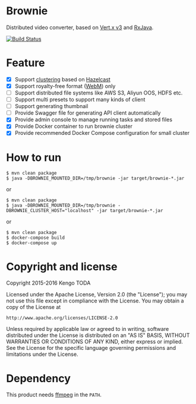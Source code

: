 # Brownie

Distributed video converter, based on [Vert.x v3](http://vertx.io/) and [RxJava](https://github.com/ReactiveX/RxJava).

[![Build Status](https://secure.travis-ci.org/KengoTODA/brownie.png)](http://travis-ci.org/KengoTODA/brownie)

# Feature

- [x] Support [clustering](http://vertx.io/docs/#clustering) based on [Hazelcast](http://hazelcast.com/)
- [x] Support royalty-free format ([WebM](http://www.webmproject.org/)) only
- [ ] Support distributed file systems like AWS S3, Aliyun OOS, HDFS etc.
- [ ] Support multi presets to support many kinds of client
- [ ] Support generating thumbnail
- [ ] Provide Swagger file for generating API client automatically
- [x] Provide admin console to manage running tasks and stored files
- [x] Provide Docker container to run brownie cluster
- [x] Provide recommended Docker Compose configuration for small cluster

# How to run

```
$ mvn clean package
$ java -DBROWNIE_MOUNTED_DIR=/tmp/brownie -jar target/brownie-*.jar
```
or
```
$ mvn clean package
$ java -DBROWNIE_MOUNTED_DIR=/tmp/brownie -DBROWNIE_CLUSTER_HOST="localhost" -jar target/brownie-*.jar
```
or
```
$ mvn clean package
$ docker-compose build
$ docker-compose up
```


# Copyright and license

Copyright 2015-2016 Kengo TODA

Licensed under the Apache License, Version 2.0 (the "License");
you may not use this file except in compliance with the License.
You may obtain a copy of the License at

    http://www.apache.org/licenses/LICENSE-2.0

Unless required by applicable law or agreed to in writing, software
distributed under the License is distributed on an "AS IS" BASIS,
WITHOUT WARRANTIES OR CONDITIONS OF ANY KIND, either express or implied.
See the License for the specific language governing permissions and
limitations under the License.

# Dependency

This product needs [ffmpeg](https://www.ffmpeg.org/) in the `PATH`.
